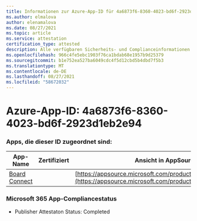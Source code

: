 ```yaml
---
title: Informationen zur Azure-App-ID für 4a6873f6-8360-4023-bd6f-2923d1eb2e94
ms.author: elmalova
author: elenamalova
ms.date: 08/27/2021
ms.topic: article
ms.service: attestation
certification_type: attested
description: Alle verfügbaren Sicherheits- und Complianceinformationen für 4a6873f6-8360-4023-bd6f-2923d1eb2e94.
ms.openlocfilehash: 966c4fe5ebc1903f76ca1bdab68e1957b9d25379
ms.sourcegitcommit: b1e752ea527ba6049cdc4f5d12cbd5b4dbd7f5b3
ms.translationtype: MT
ms.contentlocale: de-DE
ms.lasthandoff: 08/27/2021
ms.locfileid: "58672032"
---
```

# <a name="azure-app-id-4a6873f6-8360-4023-bd6f-2923d1eb2e94"></a>Azure-App-ID: 4a6873f6-8360-4023-bd6f-2923d1eb2e94


### <a name="apps-associated-with-this-id"></a>Apps, die dieser ID zugeordnet sind:
| **App-Name** | **Zertifiziert** | **Ansicht in AppSource** |
|--------------|---------------|-----------------------|
| [Board Connect](https://docs.microsoft.com/microsoft-365-app-certification/forward/WA200001955) |  | [https://appsource.microsoft.com/product/office/WA200001955](https://appsource.microsoft.com/product/office/WA200001955) |

### <a name="microsoft-365-app-compliance-status"></a>Microsoft 365 App-Compliancestatus
- Publisher Attestaton Status: Completed
